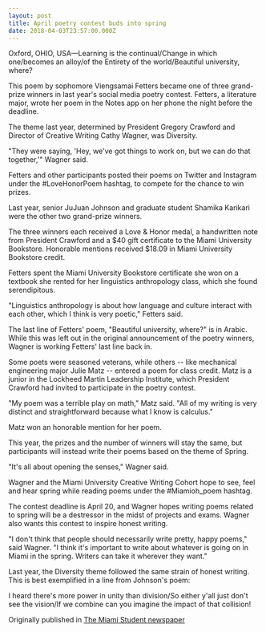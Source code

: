 ```yaml
---
layout: post
title: April poetry contest buds into spring
date: 2018-04-03T23:57:00.000Z
---
```

Oxford, OHIO, USA—Learning is the continual/Change in which one/becomes an alloy/of the Entirety of the world/Beautiful university, where?



This poem by sophomore Viengsamai Fetters became one of three grand-prize winners in last year's social media poetry contest. Fetters, a literature major, wrote her poem in the Notes app on her phone the night before the deadline.



The theme last year, determined by President Gregory Crawford and Director of Creative Writing Cathy Wagner, was Diversity.



"They were saying, 'Hey, we've got things to work on, but we can do that together,'" Wagner said.



Fetters and other participants posted their poems on Twitter and Instagram under the #LoveHonorPoem hashtag, to compete for the chance to win prizes.



Last year, senior JuJuan Johnson and graduate student Shamika Karikari were the other two grand-prize winners.



The three winners each received a Love & Honor medal, a handwritten note from President Crawford and a $40 gift certificate to the Miami University Bookstore. Honorable mentions received $18.09 in Miami University Bookstore credit.



Fetters spent the Miami University Bookstore certificate she won on a textbook she rented for her linguistics anthropology class, which she found serendipitous.



"Linguistics anthropology is about how language and culture interact with each other, which I think is very poetic," Fetters said.



The last line of Fetters' poem, "Beautiful university, where?" is in Arabic. While this was left out in the original announcement of the poetry winners, Wagner is working Fetters' last line back in.



Some poets were seasoned veterans, while others -- like mechanical engineering major Julie Matz -- entered a poem for class credit. Matz is a junior in the Lockheed Martin Leadership Institute, which President Crawford had invited to participate in the poetry contest.



"My poem was a terrible play on math," Matz said. "All of my writing is very distinct and straightforward because what I know is calculus."



Matz won an honorable mention for her poem.



This year, the prizes and the number of winners will stay the same, but participants will instead write their poems based on the theme of Spring.



"It's all about opening the senses," Wagner said.



Wagner and the Miami University Creative Writing Cohort hope to see, feel and hear spring while reading poems under the #Miamioh_poem hashtag.



The contest deadline is April 20, and Wagner hopes writing poems related to spring will be a destressor in the midst of projects and exams. Wagner also wants this contest to inspire honest writing.



"I don't think that people should necessarily write pretty, happy poems," said Wagner. "I think it's important to write about whatever is going on in Miami in the spring. Writers can take it wherever they want."



Last year, the Diversity theme followed the same strain of honest writing. This is best exemplified in a line from Johnson's poem:



I heard there's more power in unity than division/So either y'all just don't see the vision/If we combine can you imagine the impact of that collision!

Originally published in [The Miami Student newspaper](https://www.miamistudent.net/article/2018/04/april-poetry-contest-buds-into-spring?ct=content_open&cv=cbox_latest)
